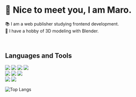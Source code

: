 <!-- Header -->

# 👋 Nice to meet you, I am Maro.

📚 I am a web publisher studying frontend development.<br/>
🎨 I have a hobby of 3D modeling with Blender.

<br/>

<!--Languages Tools -->

## Languages and Tools

<img src="https://img.shields.io/badge/HTML-000000?style=for-the-badge&logo=html5&logoColor=E34F26"> <img src="https://img.shields.io/badge/CSS-000000?style=for-the-badge&logo=css3&logoColor=1572B6"> <img src="https://img.shields.io/badge/SCSS-000000?style=for-the-badge&logo=sass&logoColor=CC6699"> <img src="https://img.shields.io/badge/Tailwind-000000?style=for-the-badge&logo=tailwindcss&logoColor=06B6D4">
<br/><img src="https://img.shields.io/badge/Javascript-000000?style=for-the-badge&logo=javascript&logoColor=F7DF1E"> <img src="https://img.shields.io/badge/gulp-000000?style=for-the-badge&logo=gulp&logoColor=CF4647"> <img src="https://img.shields.io/badge/React-000000?style=for-the-badge&logo=react&logoColor=61DAFB">
<br/><img src="https://img.shields.io/badge/Photoshop-000000?style=for-the-badge&logo=adobephotoshop&logoColor=31A8FF">
<img src="https://img.shields.io/badge/blender-000000?style=for-the-badge&logo=blender&logoColor=F5792A">

<!-- Statistical -->

![Top Langs](https://github-readme-stats.vercel.app/api/top-langs/?username=maro911220&layout=compact&theme=dracula)
